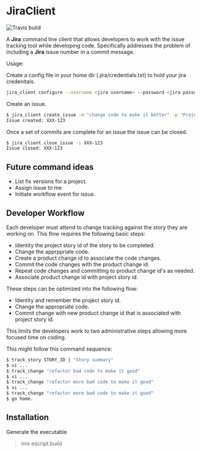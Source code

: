 # JiraClient

![Travis build](https://travis-ci.org/zkayser/jira_client.svg?branch=master
"Build Status")

A **Jira** command line client that allows developers to work with the issue tracking tool
while developing code. Specifically addresses the problem of including a **Jira** issue
number in a commit message.

Usage:

Create a config file in your home dir (.jira/credentials.txt) to hold your jira credenitals.

```bash
jira_client configure --username <jira username> --password <jira password>
```

Create an issue.

```bash
$ jira_client create_issue -m "change code to make it better" -p "Project Name" -m "Fix Version"
Issue created: XXX-123
```

Once a set of commits are complete for an issue the issue can be closed.

```bash
$ jira_client close_issue -i XXX-123
Issue closed: XXX-123
```

## Future command ideas

* List fix versions for a project.
* Assign issue to me
* Initiate workflow event for issue.

## Developer Workflow

Each developer must attend to change tracking against the story they are working on. This flow 
requires the following basic steps:

* Identity the project story id of the story to be completed.
* Change the apprppriate code.
* Create a product change id to associate the code changes.
* Commit the code changes with the product change id.
* Repeat code changes and committing to product change id's as needed.
* Associate product change id with project story id.

These steps can be optimized into the following flow:

* Identity and remember the project story id.
* Change the appropriate code.
* Commit change with new product change id that is associated with project story id.

This limits the developers work to two administrative steps allowing more focused time on coding.

This might follow this command sequence:

```bash
$ track_story STORY_ID | "Story summary"
$ vi ...
$ track_change "refactor bad code to make it good"
$ vi ...
$ track_change "refactor more bad code to make it good"
$ vi ...
$ track_change "refactor more bad code to make it good"
$ go home.
```

## Installation

Generate the executable

> mix escript.build


